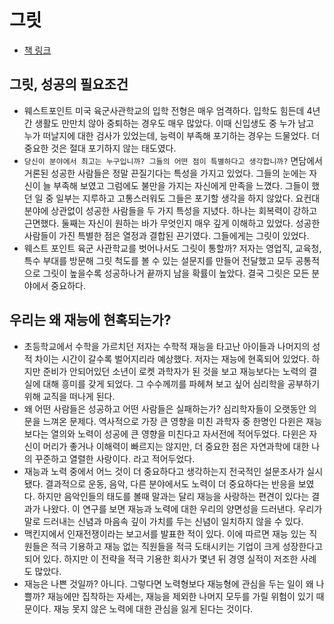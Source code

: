 # 그릿

- [책 링크](https://www.yes24.com/product/goods/32616060)

## 그릿, 성공의 필요조건

- 웨스트포인트 미국 육군사관학교의 입학 전형은 매우 엄격하다. 입학도 힘든데 4년간 생활도 만만치 않아 중퇴하는 경우도 매우 많았다. 이때 신입생도 중 누가 남고 누가 떠날지에 대한 검사가 있었는데, 능력이 부족해 포기하는 경우는 드물었다. 더 중요한 것은 절대 포기하지 않는 태도였다.
- `당신이 분야에서 최고는 누구입니까? 그들의 어떤 점이 특별하다고 생각합니까?` 면담에서 거론된 성공한 사람들은 정말 끈질기다는 특성을 가지고 있었다. 그들의 눈에는 자신이 늘 부족해 보였고 그럼에도 불만을 가지는 자신에게 만족을 느꼈다. 그들이 했던 일 중 일부는 지루하고 고통스러워도 그들은 포기할 생각을 하지 않았다. 요컨대 분야에 상관없이 성공한 사람들을 두 가지 특성을 지녔다. 하나는 회복력이 강하고 근면했다. 둘째는 자신이 원하는 바가 무엇인지 매우 깊게 이해하고 있었다. 성공한 사람들이 가진 특별한 점은 열정과 결합된 끈기였다. 그들에게는 그릿이 있었다.
- 웨스트 포인트 육군 사관학교를 벗어나서도 그릿이 통할까? 저자는 영업직, 교육청, 특수 부대를 방문해 그릿 척도를 볼 수 있는 설문지를 만들어 전달했고 모두 공통적으로 그릿이 높을수록 성공하나거 끝까지 남을 확률이 높았다. 결국 그릿은 모든 분야에서 중요하다.

## 우리는 왜 재능에 현혹되는가?

- 초등학교에서 수학을 가르치던 저자는 수학적 재능을 타고난 아이들과 나머지의 성적 차이는 시간이 갈수록 벌어지리라 예상했다. 저자는 재능에 현혹되어 있었다. 하지만 준비가 안되어있던 소년이 로켓 과학자가 된 것을 보고 재능보다는 노력의 결실에 대해 흥미를 갖게 되었다. 그 수수께끼를 파헤쳐 보고 싶어 심리학을 공부하기 위해 교직을 떠나게 된다.
- 왜 어떤 사람들은 성공하고 어떤 사람들은 실패하는가? 심리학자들이 오랫동안 의문을 느껴온 문제다. 역사적으로 가장 큰 영향을 미친 과학자 중 한명인 다윈은 재능보다는 열의와 노력이 성공에 큰 영향을 미친다고 자서전에 적어두었다. 다윈은 자신이 머리가 좋거나 이해력이 빠르지는 않지만, 더 중요한 점은 자연과학에 대한 나의 꾸준하고 열렬한 사랑이다. 라고 적어두었다.
- 재능과 노력 중에서 어느 것이 더 중요하다고 생각하는지 전국적인 설문조사가 실시됐다. 결과적으로 운동, 음악, 다른 분야에서도 노력이 더 중요하다는 반응을 보였다. 하지만 음악인들의 태도를 볼때 말과는 달리 재능을 사랑하는 편견이 있다는 결과가 나왔다. 이 연구를 보면 재능과 노력에 대한 우리의 양면성을 드러낸다. 우리가 말로 드러내는 신념과 마음속 깊이 가치를 두는 신념이 일치하지 않을 수 있다.
- 맥킨지에서 인재전쟁이라는 보고서를 발표한 적이 있다. 이에 따르면 재능 있는 직원들은 적극 기용하고 재능 없는 직원들을 적극 도태시키는 기업이 크게 성장한다고 되어 있다. 하지만 이 전략을 적극 기용한 회사가 몇년 뒤 경영 실적이 저조한 사례도 많았다.
- 재능은 나쁜 것일까? 아니다. 그렇다면 노력형보다 재능형에 관심을 두는 일이 왜 나쁠까? 재능에만 집착하는 자세는, 재능을 제외한 나머지 모두를 가릴 위험이 있기 때문이다. 재능 못지 않은 노력에 대한 관심을 잃게 된다는 것이다.
